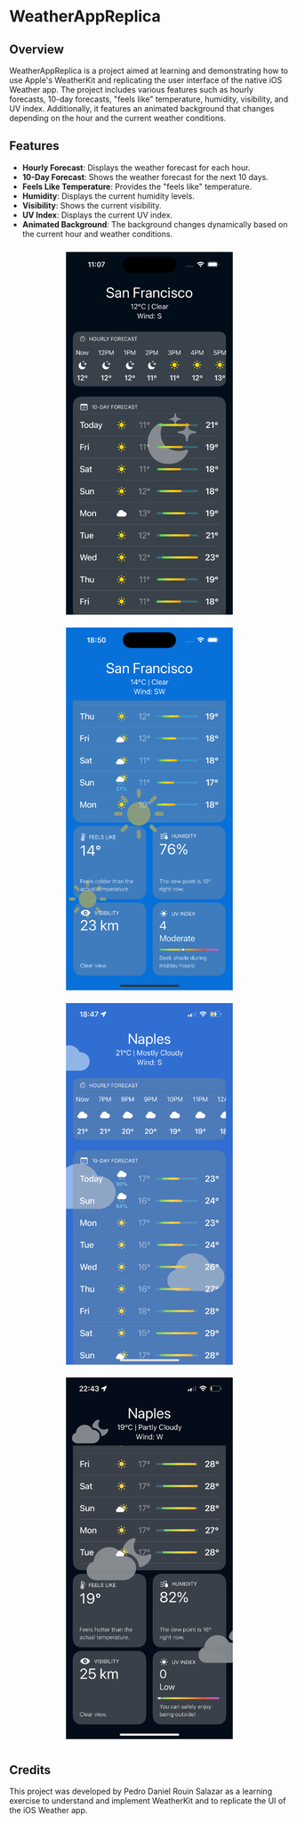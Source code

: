 # WeatherAppReplica

## Overview

WeatherAppReplica is a project aimed at learning and demonstrating how to use Apple's WeatherKit and replicating the user interface of the native iOS Weather app. The project includes various features such as hourly forecasts, 10-day forecasts, "feels like" temperature, humidity, visibility, and UV index. Additionally, it features an animated background that changes depending on the hour and the current weather conditions.

## Features

- **Hourly Forecast**: Displays the weather forecast for each hour.
- **10-Day Forecast**: Shows the weather forecast for the next 10 days.
- **Feels Like Temperature**: Provides the "feels like" temperature.
- **Humidity**: Displays the current humidity levels.
- **Visibility**: Shows the current visibility.
- **UV Index**: Displays the current UV index.
- **Animated Background**: The background changes dynamically based on the current hour and weather conditions.

<div style="display: flex; flex-wrap: wrap; justify-content: center;">
    <div style="margin: 10px;">
        <img src="https://github.com/RouinSPD/WeatherAppReplica/blob/main/weatherScreenshot1.png" alt="Screenshot 1" width="300"/>
    </div>
    <div style="margin: 10px;">
        <img src="https://github.com/RouinSPD/WeatherAppReplica/blob/main/weatherScreenshot2.png" alt="Screenshot 2" width="300"/>
    </div>
    <div style="margin: 10px;">
        <img src="https://github.com/RouinSPD/WeatherAppReplica/blob/main/weatherScreenshot3.PNG" alt="Screenshot 3" width="300"/>
    </div>
    <div style="margin: 10px;">
        <img src="https://github.com/RouinSPD/WeatherAppReplica/blob/main/weatherScreenshot4.PNG" alt="Screenshot 4" width="300"/>
    </div>
</div>

## Credits

This project was developed by Pedro Daniel Rouin Salazar as a learning exercise to understand and implement WeatherKit and to replicate the UI of the iOS Weather app.
